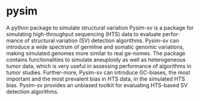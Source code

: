 # pysim
 A python package to simulate structural variation
Pysim-sv is a package for simulating high-throughput sequencing (HTS) data to evaluate perfor-mance of structural variation (SV) detection algorithms. 
Pysim-sv can introduce a wide spectrum of germline and somatic genomic variations, making simulated genomes more similar to real ge-nomes. 
The package contains functionalities to simulate aneuploidy as well as heterogeneous tumor data, which is very useful in assessing performance of algorithms in tumor studies. 
Further-more, Pysim-sv can introduce GC-biases, the most important and the most prevalent bias in HTS data, in the simulated HTS bias. 
Pysim-sv provides an unbiased toolkit for evaluating HTS-based SV detection algorithms.
